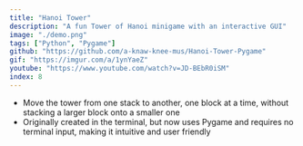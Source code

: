 ```yaml
---
title: "Hanoi Tower"
description: "A fun Tower of Hanoi minigame with an interactive GUI"
image: "./demo.png"
tags: ["Python", "Pygame"]
github: "https://github.com/a-knaw-knee-mus/Hanoi-Tower-Pygame"
gif: "https://imgur.com/a/1ynYaeZ"
youtube: "https://www.youtube.com/watch?v=JD-BEbR0iSM"
index: 8
---
```


- Move the tower from one stack to another, one block at a time, without stacking a larger block onto a smaller one
- Originally created in the terminal, but now uses Pygame and requires no terminal input, making it intuitive and user friendly